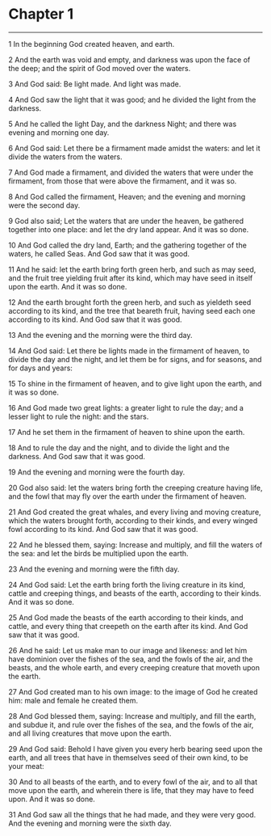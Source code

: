 # Chapter 1

***

1 In the beginning God created heaven, and earth.

2 And the earth was void and empty, and darkness was upon the face of the deep; and the spirit of God moved over the waters.

3 And God said: Be light made. And light was made.

4 And God saw the light that it was good; and he divided the light from the darkness.

5 And he called the light Day, and the darkness Night; and there was evening and morning one day.

6 And God said: Let there be a firmament made amidst the waters: and let it divide the waters from the waters.

7 And God made a firmament, and divided the waters that were under the firmament, from those that were above the firmament, and it was so.

8 And God called the firmament, Heaven; and the evening and morning were the second day.

9 God also said; Let the waters that are under the heaven, be gathered together into one place: and let the dry land appear. And it was so done.

10 And God called the dry land, Earth; and the gathering together of the waters, he called Seas. And God saw that it was good.

11 And he said: let the earth bring forth green herb, and such as may seed, and the fruit tree yielding fruit after its kind, which may have seed in itself upon the earth. And it was so done.

12 And the earth brought forth the green herb, and such as yieldeth seed according to its kind, and the tree that beareth fruit, having seed each one according to its kind. And God saw that it was good.

13 And the evening and the morning were the third day.

14 And God said: Let there be lights made in the firmament of heaven, to divide the day and the night, and let them be for signs, and for seasons, and for days and years:

15 To shine in the firmament of heaven, and to give light upon the earth, and it was so done.

16 And God made two great lights: a greater light to rule the day; and a lesser light to rule the night: and the stars.

17 And he set them in the firmament of heaven to shine upon the earth.

18 And to rule the day and the night, and to divide the light and the darkness. And God saw that it was good.

19 And the evening and morning were the fourth day.

20 God also said: let the waters bring forth the creeping creature having life, and the fowl that may fly over the earth under the firmament of heaven.

21 And God created the great whales, and every living and moving creature, which the waters brought forth, according to their kinds, and every winged fowl according to its kind. And God saw that it was good.

22 And he blessed them, saying: Increase and multiply, and fill the waters of the sea: and let the birds be multiplied upon the earth.

23 And the evening and morning were the fifth day.

24 And God said: Let the earth bring forth the living creature in its kind, cattle and creeping things, and beasts of the earth, according to their kinds. And it was so done.

25 And God made the beasts of the earth according to their kinds, and cattle, and every thing that creepeth on the earth after its kind. And God saw that it was good.

26 And he said: Let us make man to our image and likeness: and let him have dominion over the fishes of the sea, and the fowls of the air, and the beasts, and the whole earth, and every creeping creature that moveth upon the earth.

27 And God created man to his own image: to the image of God he created him: male and female he created them.

28 And God blessed them, saying: Increase and multiply, and fill the earth, and subdue it, and rule over the fishes of the sea, and the fowls of the air, and all living creatures that move upon the earth.

29 And God said: Behold I have given you every herb bearing seed upon the earth, and all trees that have in themselves seed of their own kind, to be your meat:

30 And to all beasts of the earth, and to every fowl of the air, and to all that move upon the earth, and wherein there is life, that they may have to feed upon. And it was so done.

31 And God saw all the things that he had made, and they were very good. And the evening and morning were the sixth day.

